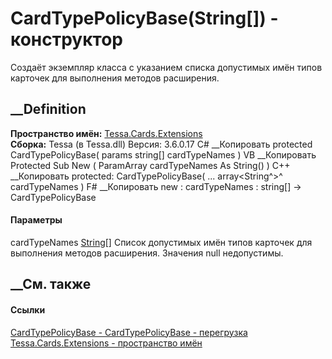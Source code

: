 # CardTypePolicyBase(String[]) - конструктор
Создаёт экземпляр класса с указанием списка допустимых имён типов карточек для
выполнения методов расширения.
## __Definition
 **Пространство имён:** [Tessa.Cards.Extensions](N_Tessa_Cards_Extensions.htm)  
 **Сборка:** Tessa (в Tessa.dll) Версия: 3.6.0.17
C# __Копировать
     protected CardTypePolicyBase(
    	params string[] cardTypeNames
    )
VB __Копировать
     Protected Sub New ( 
    	ParamArray cardTypeNames As String()
    )
C++ __Копировать
     protected:
    CardTypePolicyBase(
    	... array<String^>^ cardTypeNames
    )
F# __Копировать
     new : 
            cardTypeNames : string[] -> CardTypePolicyBase
#### Параметры
cardTypeNames [String](https://learn.microsoft.com/dotnet/api/system.string)[]
     Список допустимых имён типов карточек для выполнения методов расширения. Значения null недопустимы. 
## __См. также
#### Ссылки
[CardTypePolicyBase - ](T_Tessa_Cards_Extensions_CardTypePolicyBase.htm)
[CardTypePolicyBase -
перегрузка](Overload_Tessa_Cards_Extensions_CardTypePolicyBase__ctor.htm)
[Tessa.Cards.Extensions - пространство имён](N_Tessa_Cards_Extensions.htm)

